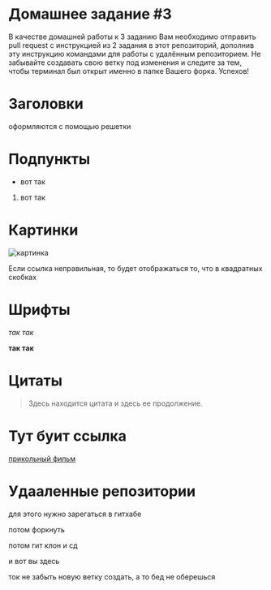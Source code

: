 # Домашнее задание #3

В качестве домашней работы к 3 заданию Вам необходимо отправить pull request с инструкцией из 2 задания в этот репозиторий, дополнив эту инструкцию командами для работы с удалённым репозиторием. Не забывайте создавать свою ветку под изменения и следите за тем, чтобы терминал был открыт именно в папке Вашего форка. Успехов!

# Заголовки #

оформляются с помощью решетки 

# Подпункты #
- вот так 

1. вот так 

# Картинки #

![картинка](https://sun9-65.userapi.com/impg/Byw6hJ1s3dOgQDJ626s8RAED3QO5X_iwlm65eQ/85qpqzYXAcs.jpg?size=868x568&quality=95&sign=663b9de0c96380524071f6b36b211d8b&type=album)

Если ссылка неправильная, то будет отображаться то, что в квадратных скобках
# Шрифты #

*так так* 

**так так** 

# Цитаты #

> Здесь находится цитата 
> и здесь ее продолжение. 

# Тут буит ссылка # 
[прикольный фильм](http://hdrezkabbdh4d.net/films/action/40597-krovavo-krasnoe-nebo-2021.html)

# Удааленные репозитории #

для этого нужно зарегаться в гитхабе 

потом форкнуть

потом гит клон и сд

и вот вы здесь 

ток не забыть новую ветку создать, а то бед не оберешься 